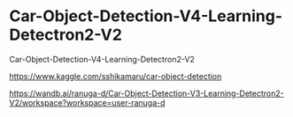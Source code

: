 # Car-Object-Detection-V4-Learning-Detectron2-V2
Car-Object-Detection-V4-Learning-Detectron2-V2

https://www.kaggle.com/sshikamaru/car-object-detection

https://wandb.ai/ranuga-d/Car-Object-Detection-V3-Learning-Detectron2-V2/workspace?workspace=user-ranuga-d
